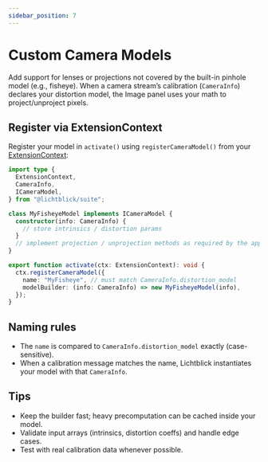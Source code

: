 ```yaml
---
sidebar_position: 7
---
```


# Custom Camera Models

Add support for lenses or projections not covered by the built-in pinhole model (e.g., fisheye). When a camera stream’s calibration (`CameraInfo`) declares your distortion model, the Image panel uses your math to project/unproject pixels.

## Register via ExtensionContext

Register your model in `activate()` using `registerCameraModel()` from your [ExtensionContext](./extension-context):

```ts
import type {
  ExtensionContext,
  CameraInfo,
  ICameraModel,
} from "@lichtblick/suite";

class MyFisheyeModel implements ICameraModel {
  constructor(info: CameraInfo) {
    // store intrinsics / distortion params
  }
  // implement projection / unprojection methods as required by the app
}

export function activate(ctx: ExtensionContext): void {
  ctx.registerCameraModel({
    name: "MyFisheye", // must match CameraInfo.distortion_model
    modelBuilder: (info: CameraInfo) => new MyFisheyeModel(info),
  });
}
```

## Naming rules

- The `name` is compared to `CameraInfo.distortion_model` exactly (case-sensitive).
- When a calibration message matches the name, Lichtblick instantiates your model with that `CameraInfo`.

## Tips

- Keep the builder fast; heavy precomputation can be cached inside your model.
- Validate input arrays (intrinsics, distortion coeffs) and handle edge cases.
- Test with real calibration data whenever possible.
